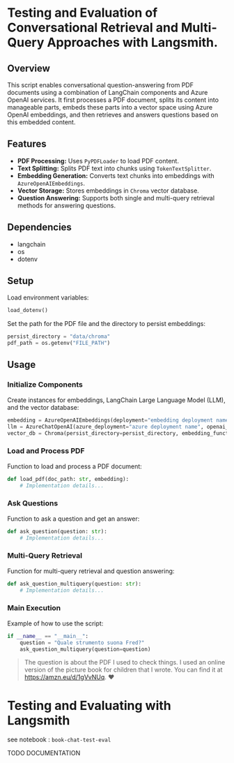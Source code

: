 # Testing and Evaluation of Conversational Retrieval and Multi-Query Approaches with Langsmith.

## Overview

This script enables conversational question-answering from PDF documents using a combination of LangChain components and Azure OpenAI services. It first processes a PDF document, splits its content into manageable parts, embeds these parts into a vector space using Azure OpenAI embeddings, and then retrieves and answers questions based on this embedded content.

## Features

- **PDF Processing:** Uses `PyPDFLoader` to load PDF content.
- **Text Splitting:** Splits PDF text into chunks using `TokenTextSplitter`.
- **Embedding Generation:** Converts text chunks into embeddings with `AzureOpenAIEmbeddings`.
- **Vector Storage:** Stores embeddings in `Chroma` vector database.
- **Question Answering:** Supports both single and multi-query retrieval methods for answering questions.

## Dependencies

- langchain
- os
- dotenv

## Setup

Load environment variables:

```python
load_dotenv()
```

Set the path for the PDF file and the directory to persist embeddings:

```python
persist_directory = "data/chroma"
pdf_path = os.getenv("FILE_PATH")
```

## Usage

### Initialize Components

Create instances for embeddings, LangChain Large Language Model (LLM), and the vector database:

```python
embedding = AzureOpenAIEmbeddings(deployment="embedding deployment name", chunk_size=1, embedding_ctx_length=1000)
llm = AzureChatOpenAI(azure_deployment="azure deployment name", openai_api_type="azure", temperature=0.0)
vector_db = Chroma(persist_directory=persist_directory, embedding_function=embedding)
```

### Load and Process PDF

Function to load and process a PDF document:

```python
def load_pdf(doc_path: str, embedding):
    # Implementation details...
```

### Ask Questions

Function to ask a question and get an answer:

```python
def ask_question(question: str):
    # Implementation details...
```

### Multi-Query Retrieval

Function for multi-query retrieval and question answering:

```python
def ask_question_multiquery(question: str):
    # Implementation details...
```

### Main Execution

Example of how to use the script:

```python
if __name__ == "__main__":
    question = "Quale strumento suona Fred?"
    ask_question_multiquery(question=question)
```

> The question is about the PDF I used to check things. I used an online version of the picture book for children that I wrote. You can find it at https://amzn.eu/d/1gVvNUq.
> ❤️

# Testing and Evaluating with Langsmith

see notebook : `book-chat-test-eval`

TODO DOCUMENTATION
